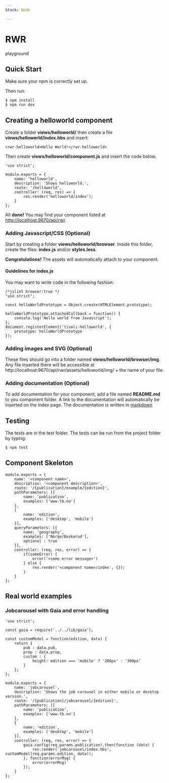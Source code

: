 ```yaml
---
Stack: Node

---
```


# RWR
playground

## Quick Start
Make sure your npm is correctly set up. 

Then run: 
```
$ npm install
$ npm run dev
```

## Creating a helloworld component
Create a folder  **views/helloworld/** then create a file **views/helloworld/index.hbs** and insert:
```
<rwr-helloworld>Hello World!</rwr-helloworld>
```

Then create **views/helloworld/component.js** and insert the code below.
```
'use strict';

module.exports = {
    name: 'helloworld',
    description: 'Shows helloworld.',
    route: '/helloworld',
    controller: (req, res) => {
        res.render('helloworld/index');
    }
};
```

All **done!** You may find your component listed at [http://localhost:9670/api/rwr](http://localhost:9670/api/rwr).

### Adding Javascript/CSS (Optional)
Start by creating a folder **views/helloworld/browser**. Inside this folder, create the files: **index.js** and/or **styles.less**. 

**Congratulations!** The assets will automatically attach to your component.  

#### Guidelines for index.js
You may want to write code in the following fashion:
```
/*jslint browser:true */
"use strict";

const helloWorldPrototype = Object.create(HTMLElement.prototype);

helloWorldPrototype.attachedCallback = function() {
    console.log('Hello world from Javascript');
};
document.registerElement('tivoli-helloworld', {
    prototype: helloWorldPrototype
});
```

### Adding images and SVG (Optional)
These files should go into a folder named **views/helloworld/browser/img**. Any file inserted there will be accessible at http://localhost:9670/api/rwr/assets/helloworld/img/ + the name of your file.
 
### Adding documentation (Optional)
To add documentation for your component, add a file named **README.md** to you component folder. A link to the documentation will automatically be inserted on the index page. 
The documentation is written in [markdown](https://guides.github.com/features/mastering-markdown/) 

## Testing
The tests are in the test folder. The tests can be run from the project folder by typing:
```
$ npm test
```

## Component Skeleton
```
module.exports = {
    name: '<component name>',
    description: '<component description>',
    route: '/{publication}/example/{edition}',
    pathParameters: [{
        name: 'publication',
        examples: ['www.tb.no']
    },
    {
        name: 'edition',
        examples: ['desktop', 'mobile']
    }],
    queryParameters: [{
        name: 'geography',
        examples: ['Norge/Buskerud'],
        optional : true
    }],    
    controller: (req, res, error) => { 
        if(someError) {
            error('<some error message>')
        } else {
            res.render('<component name>/index', {});
        }        
    }
};
```

## Real world examples
### Jobcarousel with Gaia and error handling
```
'use strict';

const gaia = require('../../lib/gaia');

const customModel = function(edition, data) {
    return {
        pub : data.pub,
        prop : data.prop,
        custom : {
            height: edition === 'mobile' ? '260px' : '300px'
        }
    };
};

module.exports = {
    name: 'jobcarousel',
    description: 'Shows the job carousel in either mobile or desktop version.',
    route: '/{publication}/jobcarousel/{edition}',
    pathParameters: [{
        name: 'publication',
        examples: ['www.tb.no']
    },
    {
        name: 'edition',
        examples: ['desktop', 'mobile']
    }],
    controller: (req, res, error) => {
        gaia.config(req.params.publication).then(function (data) {
            res.render('jobcarousel/index.hbs', customModel(req.params.edition, data));
        }, function(errorMsg) {
            error(errorMsg)
        });
    }
};
```